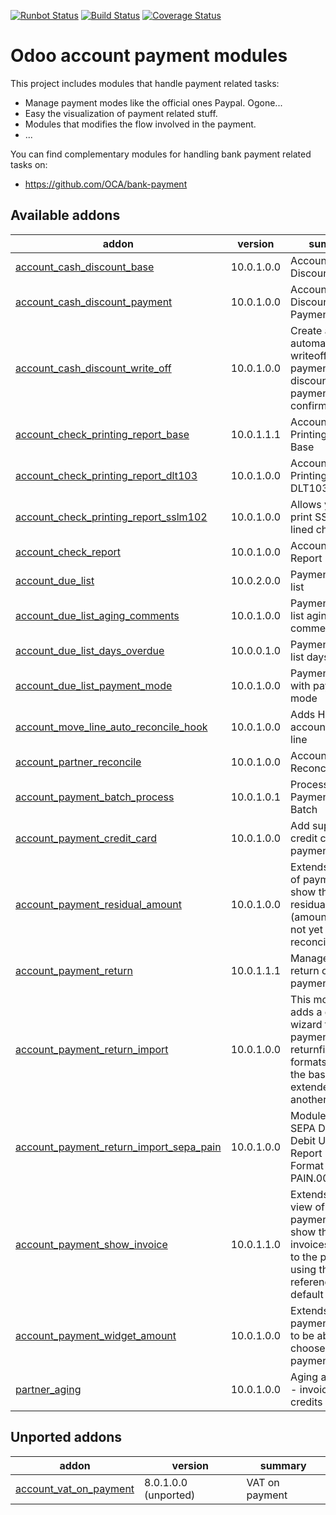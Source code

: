 [![Runbot Status](https://runbot.odoo-community.org/runbot/badge/flat/96/10.0.svg)](https://runbot.odoo-community.org/runbot/repo/github-com-oca-account-payment-96)
[![Build Status](https://travis-ci.org/OCA/account-payment.svg?branch=10.0)](https://travis-ci.org/OCA/account-payment)
[![Coverage Status](https://coveralls.io/repos/OCA/account-payment/badge.png?branch=10.0)](https://coveralls.io/r/OCA/account-payment?branch=10.0)

Odoo account payment modules
============================

This project includes modules that handle payment related tasks:

* Manage payment modes like the official ones Paypal. Ogone...
* Easy the visualization of payment related stuff.
* Modules that modifies the flow involved in the payment.
* ...

You can find complementary modules for handling bank payment related tasks on:

 * https://github.com/OCA/bank-payment
 
[//]: # (addons)

Available addons
----------------
addon | version | summary
--- | --- | ---
[account_cash_discount_base](account_cash_discount_base/) | 10.0.1.0.0 | Account Cash Discount Base
[account_cash_discount_payment](account_cash_discount_payment/) | 10.0.1.0.0 | Account Cash Discount Payment
[account_cash_discount_write_off](account_cash_discount_write_off/) | 10.0.1.0.0 | Create an automatic writeoff for payment with discount on the payment order confirmation
[account_check_printing_report_base](account_check_printing_report_base/) | 10.0.1.1.1 | Account Check Printing Report Base
[account_check_printing_report_dlt103](account_check_printing_report_dlt103/) | 10.0.1.0.0 | Account Check Printing Report DLT103
[account_check_printing_report_sslm102](account_check_printing_report_sslm102/) | 10.0.1.0.0 | Allows you to print SSLM102 lined checks.
[account_check_report](account_check_report/) | 10.0.1.0.0 | Account Check Report
[account_due_list](account_due_list/) | 10.0.2.0.0 | Payments Due list
[account_due_list_aging_comments](account_due_list_aging_comments/) | 10.0.1.0.0 | Payments Due list aging comments
[account_due_list_days_overdue](account_due_list_days_overdue/) | 10.0.0.1.0 | Payments Due list days overdue
[account_due_list_payment_mode](account_due_list_payment_mode/) | 10.0.1.0.0 | Payment due list with payment mode
[account_move_line_auto_reconcile_hook](account_move_line_auto_reconcile_hook/) | 10.0.1.0.0 | Adds Hook to account move line
[account_partner_reconcile](account_partner_reconcile/) | 10.0.1.0.0 | Account Partner Reconcile
[account_payment_batch_process](account_payment_batch_process/) | 10.0.1.0.1 | Process Payments in Batch
[account_payment_credit_card](account_payment_credit_card/) | 10.0.1.0.0 | Add support for credit card payments
[account_payment_residual_amount](account_payment_residual_amount/) | 10.0.1.0.0 | Extends the view of payments to show the residual amount (amount that has not yet been reconciled)
[account_payment_return](account_payment_return/) | 10.0.1.1.1 | Manage the return of your payments
[account_payment_return_import](account_payment_return_import/) | 10.0.1.0.0 | This module adds a generic wizard to import payment returnfile formats. Is only the base to be extended by anothermodules
[account_payment_return_import_sepa_pain](account_payment_return_import_sepa_pain/) | 10.0.1.0.0 | Module to import SEPA Direct Debit Unpaid Report File Format PAIN.002.001.03
[account_payment_show_invoice](account_payment_show_invoice/) | 10.0.1.1.0 | Extends the tree view of payments to show the paid invoices related to the payments using the vendor reference by default
[account_payment_widget_amount](account_payment_widget_amount/) | 10.0.1.0.0 | Extends the payment widget to be able to choose the payment amount
[partner_aging](partner_aging/) | 10.0.1.0.0 | Aging as a view - invoices and credits


Unported addons
---------------
addon | version | summary
--- | --- | ---
[account_vat_on_payment](account_vat_on_payment/) | 8.0.1.0.0 (unported) | VAT on payment

[//]: # (end addons)
